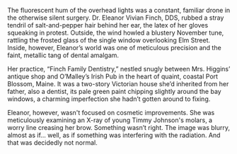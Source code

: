 The fluorescent hum of the overhead lights was a constant, familiar drone in the otherwise silent surgery. Dr. Eleanor Vivian Finch, DDS, rubbed a stray tendril of salt-and-pepper hair behind her ear, the latex of her gloves squeaking in protest. Outside, the wind howled a blustery November tune, rattling the frosted glass of the single window overlooking Elm Street. Inside, however, Eleanor’s world was one of meticulous precision and the faint, metallic tang of dental amalgam.

Her practice, “Finch Family Dentistry,” nestled snugly between Mrs. Higgins’ antique shop and O’Malley’s Irish Pub in the heart of quaint, coastal Port Blossom, Maine. It was a two-story Victorian house she’d inherited from her father, also a dentist, its pale green paint chipping slightly around the bay windows, a charming imperfection she hadn’t gotten around to fixing.

Eleanor, however, wasn't focused on cosmetic improvements. She was meticulously examining an X-ray of young Timmy Johnson's molars, a worry line creasing her brow. Something wasn’t right. The image was blurry, almost as if... well, as if something was interfering with the radiation. And that was decidedly not normal.

